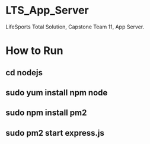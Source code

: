 # LTS_App_Server
LifeSports Total Solution, Capstone Team 11, App Server.
# How to Run
## cd nodejs
## sudo yum install npm node
## sudo npm install pm2
## sudo pm2 start express.js
